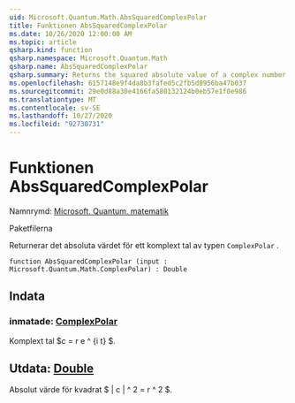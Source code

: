 ```yaml
---
uid: Microsoft.Quantum.Math.AbsSquaredComplexPolar
title: Funktionen AbsSquaredComplexPolar
ms.date: 10/26/2020 12:00:00 AM
ms.topic: article
qsharp.kind: function
qsharp.namespace: Microsoft.Quantum.Math
qsharp.name: AbsSquaredComplexPolar
qsharp.summary: Returns the squared absolute value of a complex number of type `ComplexPolar`.
ms.openlocfilehash: 6157148e9f4da8b3fafed5c2fb5d8956ba47b037
ms.sourcegitcommit: 29e0d88a30e4166fa580132124b0eb57e1f0e986
ms.translationtype: MT
ms.contentlocale: sv-SE
ms.lasthandoff: 10/27/2020
ms.locfileid: "92730731"
---
```

# <a name="abssquaredcomplexpolar-function"></a>Funktionen AbsSquaredComplexPolar

Namnrymd: [Microsoft. Quantum. matematik](xref:Microsoft.Quantum.Math)

Paketfilerna [](https://nuget.org/packages/)


Returnerar det absoluta värdet för ett komplext tal av typen `ComplexPolar` .

```qsharp
function AbsSquaredComplexPolar (input : Microsoft.Quantum.Math.ComplexPolar) : Double
```


## <a name="input"></a>Indata

### <a name="input--complexpolar"></a>inmatade: [ComplexPolar](xref:Microsoft.Quantum.Math.ComplexPolar)

Komplext tal $c = r e ^ {i t} $.



## <a name="output--double"></a>Utdata: [Double](xref:microsoft.quantum.lang-ref.double)

Absolut värde för kvadrat $ | c | ^ 2 = r ^ 2 $.